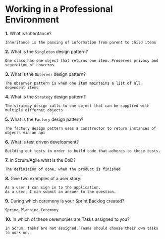 # Working in a Professional Environment

**1.** What is Inheritance?
<!-- enter you answer in the space below -->
```
Inheritance is the passing of information from parent to child items
```
**2.** What is the `Singleton` design pattern?
<!-- enter you answer in the space below -->
```
One class has one object that returns one item. Preserves privacy and seperation of concerns
```
**3.** What is the `Observer` design pattern?
<!-- enter you answer in the space below -->
```
The observer pattern is when one item maintains a list of all dependent items
```
**4.** What is the `Strategy` design pattern?
<!-- enter you answer in the space below -->
```
The strategy design calls to one object that can be supplied with multiple differnet objects
```
**5.** What is the `Factory` design pattern?
<!-- enter you answer in the space below -->
```
The factory design pattern uses a constructor to return instances of objects via an api
```
**6.** What is test driven development?
<!-- enter you answer in the space below -->
```
Building out tests in order to build code that adheres to those tests.
```
**7.** In Scrum/Agile what is the DoD?
<!-- enter you answer in the space below -->
```
The definition of done, when the product is finished
```
**8.** Give two examples of a user story:
<!-- enter you answer in the space below -->
```
As a user I can sign in to the application.
As a user, I can submit an answer to the question.
```
**9.** During which ceremony is your Sprint Backlog created?
<!-- enter you answer in the space below -->
```
Spring Planning Ceremony
```
**10.** In which of these ceremonies are Tasks assigned to you?
<!-- enter you answer in the space below -->
```
In Scrum, tasks are not assigned. Teams should choose their own tasks to work on.
```